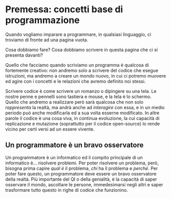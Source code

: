 # Premessa: concetti base di programmazione

Quando vogliamo imparare a programmare, in qualsiasi linguaggio, ci troviamo di fronte ad una pagina vuota.

Cosa dobbiamo fare? Cosa dobbiamo scrivere in questa pagina che ci si presenta davanti?

Quello che facciamo quando scriviamo un programma è qualcosa di fortemente creativo: non andremo solo a scrivere del codice che esegue istruzioni, ma andremo a creare un mondo nuovo, in cui ci potremo muovere ed agire con i concetti e le relazioni che avremo definito noi stessi.

Scrivere codice è come scrivere un romanzo o dipingere su una tela. Le nostre penne e pennelli sono tastiera e mouse, e la tela è lo schermo. Quello che andremo a realizzare però sarà qualcosa che non solo _rappresenta_ la realtà, ma andrà anche ad _interagire_ con essa, e in un medio periodo può anche modificarla ed a sua volta esserne modificato. In altre parole il codice è una cosa viva, in continua evoluzione, la cui capacità di replicazione e mutazione (soprattutto per il codice open-source) lo rende vicino per certi versi ad un essere vivente.

## Un programmatore è un bravo osservatore
Un programmatore è un informatico ed il compito principale di un informatico è... risolvere problemi. Per poter risolvere un problema, però, bisogna prima capire _qual è_ il problema, _chi_ ha il problema e _perché_. Per poter fare questo, un programmatore deve essere un bravo osservatore della realtà. Più importante del QI o della genialità, è la capacità di saper osservare il mondo, ascoltare le persone, immedesimarsi negli altri e saper trasformare tutto questo in righe di codice che funzionino.
